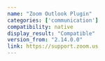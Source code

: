```yaml
---
name: "Zoom Outlook Plugin"
categories: ['communication']
compatibility: native
display_result: "Compatible"
version_from: "2.14.0.0"
link: https://support.zoom.us
---
```

